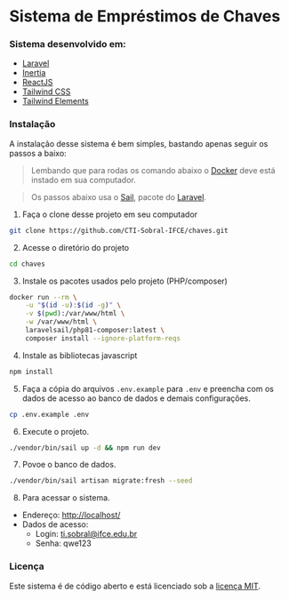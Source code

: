 # Sistema de Empréstimos de Chaves

### Sistema desenvolvido em:
* [Laravel](https://laravel.com/)
* [Inertia](https://inertiajs.com/)
* [ReactJS](https://reactjs.org/)
* [Tailwind CSS](https://tailwindcss.com/)
* [Tailwind Elements](https://tailwind-elements.com/)

### Instalação
A instalação desse sistema é bem simples, bastando apenas seguir os passos a baixo:

> Lembando que para rodas os comando abaixo o [Docker](https://www.docker.com/) deve está instado em sua computador.
> 

> Os passos abaixo usa o [Sail](https://laravel.com/docs/9.x/sail), pacote do [Laravel](https://laravel.com/).

1. Faça o clone desse projeto em seu computador

```sh
git clone https://github.com/CTI-Sobral-IFCE/chaves.git
```

2. Acesse o diretório do projeto

```sh
cd chaves
```

3. Instale os pacotes usados pelo projeto (PHP/composer)

```sh
docker run --rm \
    -u "$(id -u):$(id -g)" \
    -v $(pwd):/var/www/html \
    -w /var/www/html \
    laravelsail/php81-composer:latest \
    composer install --ignore-platform-reqs
```

4. Instale as bibliotecas javascript

```sh
npm install
```

5. Faça a cópia do arquivos ```.env.example``` para ```.env``` e preencha com os dados de acesso ao banco de dados e demais configurações.

```sh
cp .env.example .env
```

6. Execute o projeto.

```sh
./vendor/bin/sail up -d && npm run dev
```

7. Povoe o banco de dados.

```sh
./vendor/bin/sail artisan migrate:fresh --seed
```

8. Para acessar o sistema.

* Endereço: [http://localhost/](http://localhost/)
* Dados de acesso:
  * Login: ti.sobral@ifce.edu.br
  * Senha: qwe123
  



### Licença
Este sistema é de código aberto e está licenciado sob a [licença MIT](https://opensource.org/licenses/MIT).
